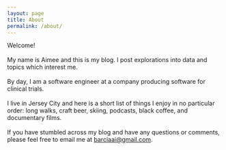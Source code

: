 ```yaml
---
layout: page
title: About
permalink: /about/
---
```


Welcome!
<br/>
<br/>
My name is Aimee and this is my blog. I post explorations into data and topics which interest me.
<br/>
<br/>
By day, I am a software engineer at a company producing software for clinical trials.
<br/>
<br/>
I live in Jersey City and here is a short list of things I enjoy in no particular order: long walks, craft beer, skiing, podcasts, black coffee, and documentary films.
<br/>
<br/>
If you have stumbled across my blog and have any questions or comments, please feel free to email me at [barciaai@gmail.com](mailto:barciaai@gmail.com).
